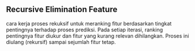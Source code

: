 Recursive Elimination Feature
--
cara kerja proses rekuksif untuk meranking fitur berdasarkan tingkat pentingnya terhadap proses prediksi. 
Pada setiap iterasi, ranking pentingnya fitur diukur dan fitur yang kurang relevan dihilangkan.
Proses ini diulang (rekursif) sampai sejumlah fitur tetap.

